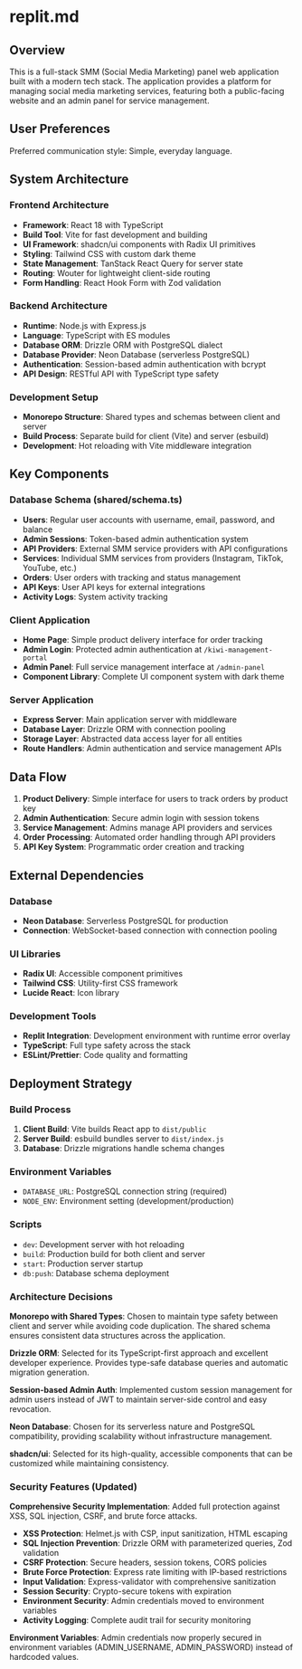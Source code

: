# replit.md

## Overview

This is a full-stack SMM (Social Media Marketing) panel web application built with a modern tech stack. The application provides a platform for managing social media marketing services, featuring both a public-facing website and an admin panel for service management.

## User Preferences

Preferred communication style: Simple, everyday language.

## System Architecture

### Frontend Architecture
- **Framework**: React 18 with TypeScript
- **Build Tool**: Vite for fast development and building
- **UI Framework**: shadcn/ui components with Radix UI primitives
- **Styling**: Tailwind CSS with custom dark theme
- **State Management**: TanStack React Query for server state
- **Routing**: Wouter for lightweight client-side routing
- **Form Handling**: React Hook Form with Zod validation

### Backend Architecture
- **Runtime**: Node.js with Express.js
- **Language**: TypeScript with ES modules
- **Database ORM**: Drizzle ORM with PostgreSQL dialect
- **Database Provider**: Neon Database (serverless PostgreSQL)
- **Authentication**: Session-based admin authentication with bcrypt
- **API Design**: RESTful API with TypeScript type safety

### Development Setup
- **Monorepo Structure**: Shared types and schemas between client and server
- **Build Process**: Separate build for client (Vite) and server (esbuild)
- **Development**: Hot reloading with Vite middleware integration

## Key Components

### Database Schema (shared/schema.ts)
- **Users**: Regular user accounts with username, email, password, and balance
- **Admin Sessions**: Token-based admin authentication system
- **API Providers**: External SMM service providers with API configurations
- **Services**: Individual SMM services from providers (Instagram, TikTok, YouTube, etc.)
- **Orders**: User orders with tracking and status management
- **API Keys**: User API keys for external integrations
- **Activity Logs**: System activity tracking

### Client Application
- **Home Page**: Simple product delivery interface for order tracking
- **Admin Login**: Protected admin authentication at `/kiwi-management-portal`
- **Admin Panel**: Full service management interface at `/admin-panel`
- **Component Library**: Complete UI component system with dark theme

### Server Application
- **Express Server**: Main application server with middleware
- **Database Layer**: Drizzle ORM with connection pooling
- **Storage Layer**: Abstracted data access layer for all entities
- **Route Handlers**: Admin authentication and service management APIs

## Data Flow

1. **Product Delivery**: Simple interface for users to track orders by product key
2. **Admin Authentication**: Secure admin login with session tokens
3. **Service Management**: Admins manage API providers and services
4. **Order Processing**: Automated order handling through API providers
5. **API Key System**: Programmatic order creation and tracking

## External Dependencies

### Database
- **Neon Database**: Serverless PostgreSQL for production
- **Connection**: WebSocket-based connection with connection pooling

### UI Libraries
- **Radix UI**: Accessible component primitives
- **Tailwind CSS**: Utility-first CSS framework
- **Lucide React**: Icon library

### Development Tools
- **Replit Integration**: Development environment with runtime error overlay
- **TypeScript**: Full type safety across the stack
- **ESLint/Prettier**: Code quality and formatting

## Deployment Strategy

### Build Process
1. **Client Build**: Vite builds React app to `dist/public`
2. **Server Build**: esbuild bundles server to `dist/index.js`
3. **Database**: Drizzle migrations handle schema changes

### Environment Variables
- `DATABASE_URL`: PostgreSQL connection string (required)
- `NODE_ENV`: Environment setting (development/production)

### Scripts
- `dev`: Development server with hot reloading
- `build`: Production build for both client and server
- `start`: Production server startup
- `db:push`: Database schema deployment

### Architecture Decisions

**Monorepo with Shared Types**: Chosen to maintain type safety between client and server while avoiding code duplication. The shared schema ensures consistent data structures across the application.

**Drizzle ORM**: Selected for its TypeScript-first approach and excellent developer experience. Provides type-safe database queries and automatic migration generation.

**Session-based Admin Auth**: Implemented custom session management for admin users instead of JWT to maintain server-side control and easy revocation.

**Neon Database**: Chosen for its serverless nature and PostgreSQL compatibility, providing scalability without infrastructure management.

**shadcn/ui**: Selected for its high-quality, accessible components that can be customized while maintaining consistency.

### Security Features (Updated)

**Comprehensive Security Implementation**: Added full protection against XSS, SQL injection, CSRF, and brute force attacks.

- **XSS Protection**: Helmet.js with CSP, input sanitization, HTML escaping
- **SQL Injection Prevention**: Drizzle ORM with parameterized queries, Zod validation
- **CSRF Protection**: Secure headers, session tokens, CORS policies  
- **Brute Force Protection**: Express rate limiting with IP-based restrictions
- **Input Validation**: Express-validator with comprehensive sanitization
- **Session Security**: Crypto-secure tokens with expiration
- **Environment Security**: Admin credentials moved to environment variables
- **Activity Logging**: Complete audit trail for security monitoring

**Environment Variables**: Admin credentials now properly secured in environment variables (ADMIN_USERNAME, ADMIN_PASSWORD) instead of hardcoded values.